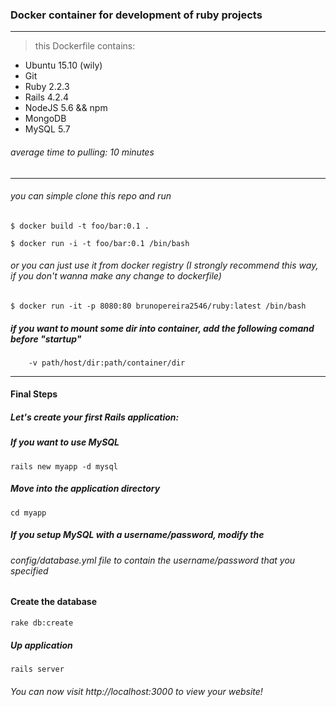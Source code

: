 ### Docker container for development of ruby projects
--------

> this Dockerfile contains:
  - Ubuntu 15.10 (wily)
  - Git
  - Ruby 2.2.3
  - Rails 4.2.4
  - NodeJS 5.6 && npm
  - MongoDB
  - MySQL 5.7

###### average time to pulling: 10 minutes

----


###### you can simple clone this repo and run

``` $ docker build -t foo/bar:0.1 . ```

``` $ docker run -i -t foo/bar:0.1 /bin/bash ```

###### or you can just use it from docker registry (I strongly recommend this way, if you don't wanna make any change to dockerfile)
 ``` $ docker run -it -p 8080:80 brunopereira2546/ruby:latest /bin/bash ```

##### if you want to mount some dir into container, add the following comand before "startup"
        -v path/host/dir:path/container/dir

--------

#### Final Steps

##### Let's create your first Rails application:

##### If you want to use MySQL
``` rails new myapp -d mysql ```

##### Move into the application directory
``` cd myapp ```

##### If you setup MySQL with a username/password, modify the
###### config/database.yml file to contain the username/password that you specified

#### Create the database
``` rake db:create ```

##### Up application
``` rails server ```

###### You can now visit http://localhost:3000 to view your website!

